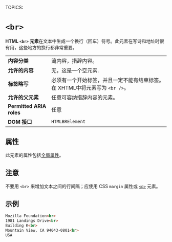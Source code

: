 TOPICS: <br>

# `<br>`

**HTML `<br>` 元素**在文本中生成一个换行（回车）符号。此元素在写诗和地址时很有用，这些地方的换行都非常重要。

|  |  |
| :-- | :-- |
| **内容分类** | 流内容，措辞内容。 |
| **允许的内容** | 无，这是一个空元素. |
| **标签略写** | 必须有一个开始标签，并且一定不能有结束标签。在 XHTML中将元素写为 `<br />`。|
| **允许的父元素** | 任意可容纳措辞内容的元素。 |
| **Permitted ARIA roles** | 任意 |
| **DOM 接口** | `HTMLBRElement` |

## 属性

此元素的属性包括[全局属性](/zh-hans/webfrontend/HTML_Global_Attributes)。

## 注意

不要用 `<br>` 来增加文本之间的行间隔；应使用 CSS `margin` 属性或 [`<p>`](/zh-hans/webfrontend/<p>) 元素。

## 示例

```html
Mozilla Foundation<br>
1981 Landings Drive<br>
Building K<br>
Mountain View, CA 94043-0801<br>
USA
```
